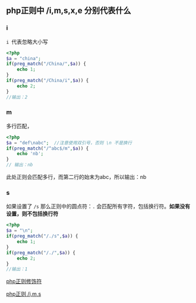 ## php正则中 /i,m,s,x,e 分别代表什么

### i

`i `代表忽略大小写

```php
<?php
$a = "china";
if(preg_match("/China/",$a)) {
    echo 1;
}
if(preg_match("/China/i",$a)) {
    echo 2;
}
//输出：2
```



### m

多行匹配，

```php
<?php
$a = "def\nabc";  //注意使用双引号，否则 \n 不是换行
if(preg_match("/^abc$/m",$a)) {
    echo 'nb';
}
// 输出：nb
```

此处正则会匹配多行，而第二行的始末为abc，所以输出：nb



### s

如果设置了 `/s`  那么正则中的圆点符：`.` 会匹配所有字符，包括换行符。**如果没有设置，则不包括换行符**

```php
<?php
$a = "\n";
if(preg_match("/./s",$a)) {
    echo 1;
}
if(preg_match("/./",$a)) {
    echo 2;
}
//输出：1
```







[php正则修饰符](https://www.php.net/manual/zh/reference.pcre.pattern.modifiers.php)

[php正则 /i,m,s](https://www.php.cn/php-weizijiaocheng-354831.html)

